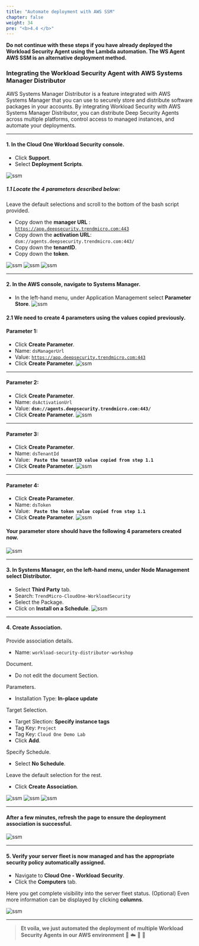 ```yaml
---
title: "Automate deployment with AWS SSM"
chapter: false
weight: 34
pre: "<b>4.4 </b>"
---
```


<div class="notices warning" ><p style='text-align: left;'>
<b>Do not continue with these steps if you have already deployed the Workload Security Agent using the Lambda automation. The WS Agent AWS SSM is an alternative deployment method.</b>
</p>
</div>

### Integrating the Workload Security Agent with AWS Systems Manager Distributor

AWS Systems Manager Distributor is a feature integrated with AWS Systems Manager that you can use to securely store and distribute software packages in your accounts. By integrating Workload Security with AWS Systems Manager Distributor, you can distribute Deep Security Agents across multiple platforms, control access to managed instances, and automate your deployments.

---

#### 1. In the Cloud One Workload Security console.
- Click **Support**.
- Select **Deployment Scripts**.

![ssm](/images/deployment_script1.png)

##### 1.1 Locate the 4 parameters described below:
Leave the default selections and scroll to the bottom of the bash script provided.

- Copy down the **manager URL** : <code>https://app.deepsecurity.trendmicro.com:443</code>
- Copy down the **activation URL**: <code>dsm://agents.deepsecurity.trendmicro.com:443/</code>
- Copy down the **tenantID**.
- Copy down the **token**.

![ssm](/images/deployment_script2.png)
![ssm](/images/deployment_script3.png)
![ssm](/images/deployment_script4.png)

---

#### 2. In the AWS console, navigate to **Systems Manager**.
- In the left-hand menu, under Application Management select **Parameter Store**.
![ssm](/images/create_param.png)

#### 2.1 We need to create 4 parameters using the values copied previously.

#### Parameter 1:

- Click **Create Parameter**.
- Name: <code>dsManagerUrl</code>
- Value: <code>https://app.deepsecurity.trendmicro.com:443</code>
- Click **Create Parameter**.
![ssm](/images/create_param4.png)

---

#### Parameter 2:

- Click **Create Parameter**.
- Name: <code>dsActivationUrl</code>
- Value: **<code>dsm://agents.deepsecurity.trendmicro.com:443/</code>**
- Click **Create Parameter**.
![ssm](/images/create_param1.png)

---

#### Parameter 3:

- Click **Create Parameter**.
- Name: <code>dsTenantId</code>
- Value: **<code> Paste the tenantID value copied from step 1.1 </code>**
- Click **Create Parameter**.
![ssm](/images/create_param2.png)

---

#### Parameter 4:

- Click **Create Parameter**.
- Name: <code>dsToken</code>
- Value: **<code> Paste the token value copied from step 1.1 </code>**
- Click **Create Parameter**.
![ssm](/images/create_param3.png)

#### Your parameter store should have the following 4 parameters created now.
![ssm](/images/create_param5.png)

---

#### 3. In Systems Manager, on the left-hand menu, under Node Management select **Distributor**.
- Select **Third Party** tab.
- Search: <code>TrendMicro-CloudOne-WorkloadSecurity</code>
- Select the Package.
- Click on **Install on a Schedule**.
![ssm](/images/ssm1.png)

---

#### 4. Create Association.

Provide association details.

- Name: <code>workload-security-distributor-workshop</code>

Document.

- Do not edit the document Section.

Parameters.

- Installation Type: **In-place update**

Target Selection.

- Target Slection: **Specify instance tags**
- Tag Key: <code>Project</code>
- Tag Key: <code>Cloud One Demo Lab</code>
- Click **Add**.

Specify Schedule.

- Select **No Schedule**.

Leave the default selection for the rest.

- Click **Create Association**.

![ssm](/images/ssm2.png)
![ssm](/images/ssm3.png)
![ssm](/images/ssm4.png)

---

#### After a few minutes, refresh the page to ensure the deployment association is successful.
![ssm](/images/ssm5.png)

---

#### 5. Verify your server fleet is now managed and has the appropriate security policy automatically assigned.
- Navigate to **Cloud One - Workload Security**.
- Click the **Computers** tab.

Here you get complete visibility into the server fleet status. (Optional) Even more information can be displayed by clicking **columns**.

![ssm](/images/ssm6.png)

---

> **Et voila, we just automated the deployment of multiple Workload Security Agents in our AWS environment** 🤩 :cloud: 🤖 :rocket: